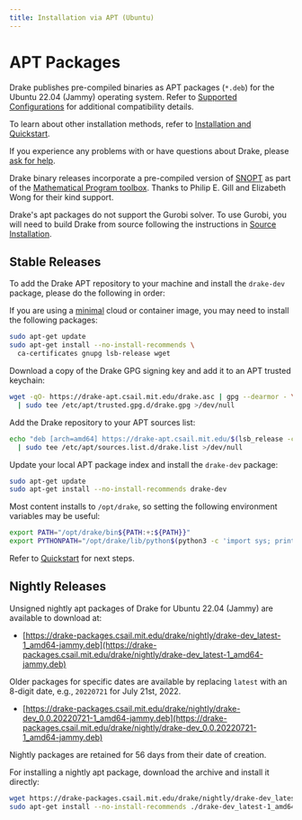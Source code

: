 ```yaml
---
title: Installation via APT (Ubuntu)
---
```


# APT Packages

Drake publishes pre-compiled binaries as APT packages (``*.deb``) for the
Ubuntu 22.04 (Jammy) operating system.
Refer to
[Supported Configurations](/installation.html#supported-configurations)
for additional compatibility details.

To learn about other installation methods, refer to
[Installation and Quickstart](/installation.html).

If you experience any problems with or have questions about Drake, please
[ask for help](/getting_help.html).

Drake binary releases incorporate a pre-compiled version of
[SNOPT](https://ccom.ucsd.edu/~optimizers/solvers/snopt/) as part of the
[Mathematical Program toolbox](https://drake.mit.edu/doxygen_cxx/group__solvers.html).
Thanks to Philip E. Gill and Elizabeth Wong for their kind support.

Drake's apt packages do not support the Gurobi solver. To use
Gurobi, you will need to build Drake from source following the instructions
in [Source Installation](/from_source.html).

## Stable Releases

To add the Drake APT repository to your machine and install the `drake-dev` package,
please do the following in order:

If you are using a [minimal](https://wiki.ubuntu.com/Minimal) cloud or
container image, you may need to install the following packages:

```bash
sudo apt-get update
sudo apt-get install --no-install-recommends \
  ca-certificates gnupg lsb-release wget
```

Download a copy of the Drake GPG signing key and add it to an APT trusted keychain:

```bash
wget -qO- https://drake-apt.csail.mit.edu/drake.asc | gpg --dearmor - \
  | sudo tee /etc/apt/trusted.gpg.d/drake.gpg >/dev/null
```

Add the Drake repository to your APT sources list:

```bash
echo "deb [arch=amd64] https://drake-apt.csail.mit.edu/$(lsb_release -cs) $(lsb_release -cs) main" \
  | sudo tee /etc/apt/sources.list.d/drake.list >/dev/null
```

Update your local APT package index and install the `drake-dev` package:

```bash
sudo apt-get update
sudo apt-get install --no-install-recommends drake-dev
```

Most content installs to `/opt/drake`, so setting the following environment
variables may be useful:

  ```bash
  export PATH="/opt/drake/bin${PATH:+:${PATH}}"
  export PYTHONPATH="/opt/drake/lib/python$(python3 -c 'import sys; print("{0}.{1}".format(*sys.version_info))')/site-packages${PYTHONPATH:+:${PYTHONPATH}}"
  ```

Refer to [Quickstart](/installation.html#quickstart) for next steps.

## Nightly Releases

Unsigned nightly apt packages of Drake for
Ubuntu 22.04 (Jammy) are available to download at:

* [https://drake-packages.csail.mit.edu/drake/nightly/drake-dev_latest-1_amd64-jammy.deb](https://drake-packages.csail.mit.edu/drake/nightly/drake-dev_latest-1_amd64-jammy.deb)

Older packages for specific dates are available by replacing ``latest`` with an
8-digit date, e.g., ``20220721`` for July 21st, 2022.

* [https://drake-packages.csail.mit.edu/drake/nightly/drake-dev_0.0.20220721-1_amd64-jammy.deb](https://drake-packages.csail.mit.edu/drake/nightly/drake-dev_0.0.20220721-1_amd64-jammy.deb)

Nightly packages are retained for 56 days from their date of creation.

For installing a nightly apt package, download the archive and install it
directly:

  ```bash
  wget https://drake-packages.csail.mit.edu/drake/nightly/drake-dev_latest-1_amd64-jammy.deb
  sudo apt-get install --no-install-recommends ./drake-dev_latest-1_amd64-jammy.deb
  ```

